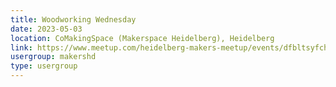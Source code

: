 ```yaml
---
title: Woodworking Wednesday
date: 2023-05-03
location: CoMakingSpace (Makerspace Heidelberg), Heidelberg
link: https://www.meetup.com/heidelberg-makers-meetup/events/dfbltsyfchbfb/
usergroup: makershd
type: usergroup
---
```

